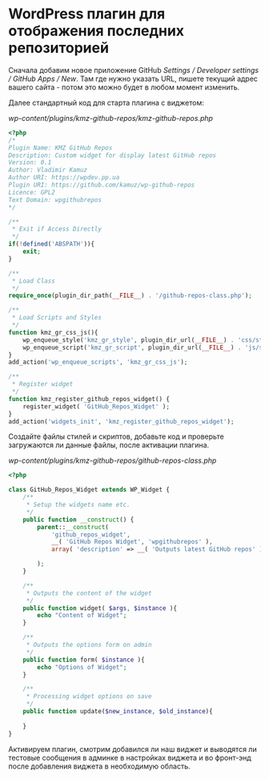 # WordPress плагин для отображения последних репозиторией

Сначала добавим новое приложение GitHub *Settings / Developer settings / GitHub Apps / New*. Там где нужно указать URL, пишете текущий адрес вашего сайта - потом это можно будет в любом момент изменить.

Далее стандартный код для старта плагина с виджетом:

*wp-content/plugins/kmz-github-repos/kmz-github-repos.php*

```php
<?php
/*
Plugin Name: KMZ GitHub Repos
Description: Custom widget for display latest GitHub repos
Version: 0.1
Author: Vladimir Kamuz
Author URI: https://wpdev.pp.ua
Plugin URI: https://github.com/kamuz/wp-github-repos
Licence: GPL2
Text Domain: wpgithubrepos
*/

/**
 * Exit if Access Directly
 */
if(!defined('ABSPATH')){
    exit;
}

/**
 * Load Class
 */
require_once(plugin_dir_path(__FILE__) . '/github-repos-class.php');

/**
 * Load Scripts and Styles
 */
function kmz_gr_css_js(){
    wp_enqueue_style('kmz_gr_style', plugin_dir_url(__FILE__) . 'css/style.css');
    wp_enqueue_script('kmz_gr_script', plugin_dir_url(__FILE__) . 'js/script.js', array('jquery'), '0.0.1', true);
}
add_action('wp_enqueue_scripts', 'kmz_gr_css_js');

/**
 * Register widget
 */
function kmz_register_github_repos_widget() {
    register_widget( 'GitHub_Repos_Widget' );
}
add_action('widgets_init', 'kmz_register_github_repos_widget');
```

Создайте файлы стилей и скриптов, добавьте код и проверьте загружаются ли данные файлы, после активации плагина.

*wp-content/plugins/kmz-github-repos/github-repos-class.php*

```php
<?php

class GitHub_Repos_Widget extends WP_Widget {
    /**
     * Setup the widgets name etc.
     */
    public function __construct() {
        parent::__construct(
            'github_repos_widget',
            __( 'GitHub Repos Widget', 'wpgithubrepos' ),
            array( 'description' => __( 'Outputs latest GitHub repos' ) )

        );
    }

    /**
     * Outputs the content of the widget
     */
    public function widget( $args, $instance ){
        echo "Content of Widget";
    }

    /**
     * Outputs the options form on admin
     */
    public function form( $instance ){
        echo "Options of Widget";
    }

    /**
     * Processing widget options on save
     */
    public function update($new_instance, $old_instance){
        
    }
}
```

Активируем плагин, смотрим добавился ли наш виджет и выводятся ли тестовые сообщения в админке в настройках виджета и во фронт-энд после добавления виджета в необходимую область.